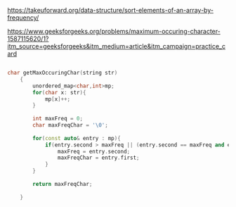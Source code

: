 https://takeuforward.org/data-structure/sort-elements-of-an-array-by-frequency/


https://www.geeksforgeeks.org/problems/maximum-occuring-character-1587115620/1?itm_source=geeksforgeeks&itm_medium=article&itm_campaign=practice_card




```cpp

char getMaxOccuringChar(string str)
    {
        unordered_map<char,int>mp;
        for(char x: str){
            mp[x]++;
        }
        
        int maxFreq = 0;
        char maxFreqChar = '\0';
        
        for(const auto& entry : mp){
            if(entry.second > maxFreq || (entry.second == maxFreq and entry.first < maxFreqChar)){
                maxFreq = entry.second;
                maxFreqChar = entry.first;
            }
        }
        
        return maxFreqChar;
        
    }

```
